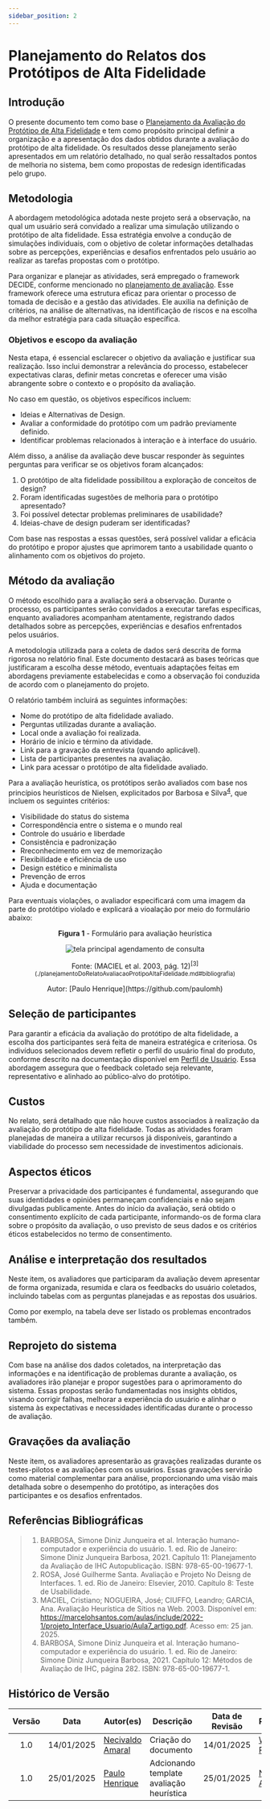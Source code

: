 ```yaml
---
sidebar_position: 2
---
```


# Planejamento do Relatos dos Protótipos de Alta Fidelidade

## Introdução

O presente documento tem como base o [Planejamento da Avaliação do Protótipo de Alta Fidelidade](./planejamentoAvaliacaoPrototipoAltaFidelidade.md) e tem como propósito principal definir a organização e a apresentação dos dados obtidos durante a avaliação do protótipo de alta fidelidade. Os resultados desse planejamento serão apresentados em um relatório detalhado, no qual serão ressaltados pontos de melhoria no sistema, bem como propostas de redesign identificadas pelo grupo.

## Metodologia

A abordagem metodológica adotada neste projeto será a observação, na qual um usuário será convidado a realizar uma simulação utilizando o protótipo de alta fidelidade. Essa estratégia envolve a condução de simulações individuais, com o objetivo de coletar informações detalhadas sobre as percepções, experiências e desafios enfrentados pelo usuário ao realizar as tarefas propostas com o protótipo.

Para organizar e planejar as atividades, será empregado o framework DECIDE, conforme mencionado no [planejamento de avaliação](./planejamentoAvaliacaoPrototipoAltaFidelidade.md). Esse framework oferece uma estrutura eficaz para orientar o processo de tomada de decisão e a gestão das atividades. Ele auxilia na definição de critérios, na análise de alternativas, na identificação de riscos e na escolha da melhor estratégia para cada situação específica.

### Objetivos e escopo da avaliação

Nesta etapa, é essencial esclarecer o objetivo da avaliação e justificar sua realização. Isso inclui demonstrar a relevância do processo, estabelecer expectativas claras, definir metas concretas e oferecer uma visão abrangente sobre o contexto e o propósito da avaliação.

No caso em questão, os objetivos específicos incluem:

* Ideias e Alternativas de Design.
* Avaliar a conformidade do protótipo com um padrão previamente definido.
* Identificar problemas relacionados à interação e à interface do usuário.

Além disso, a análise da avaliação deve buscar responder às seguintes perguntas para verificar se os objetivos foram alcançados:

1. O protótipo de alta fidelidade possibilitou a exploração de conceitos de design?
2. Foram identificadas sugestões de melhoria para o protótipo apresentado?
3. Foi possível detectar problemas preliminares de usabilidade?
4. Ideias-chave de design puderam ser identificadas?

Com base nas respostas a essas questões, será possível validar a eficácia do protótipo e propor ajustes que aprimorem tanto a usabilidade quanto o alinhamento com os objetivos do projeto.

## Método da avaliação

O método escolhido para a avaliação será a observação. Durante o processo, os participantes serão convidados a executar tarefas específicas, enquanto avaliadores acompanham atentamente, registrando dados detalhados sobre as percepções, experiências e desafios enfrentados pelos usuários.

A metodologia utilizada para a coleta de dados será descrita de forma rigorosa no relatório final. Este documento destacará as bases teóricas que justificaram a escolha desse método, eventuais adaptações feitas em abordagens previamente estabelecidas e como a observação foi conduzida de acordo com o planejamento do projeto.

O relatório também incluirá as seguintes informações:

* Nome do protótipo de alta fidelidade avaliado.
* Perguntas utilizadas durante a avaliação.
* Local onde a avaliação foi realizada.
* Horário de início e término da atividade.
* Link para a gravação da entrevista (quando aplicável).
* Lista de participantes presentes na avaliação.
* Link para acessar o protótipo de alta fidelidade avaliado.

Para a avaliação heurística, os protótipos serão avaliados com base nos princípios heurísticos de Nielsen, explicitados por Barbosa e Silva<sup>[4](./planejamentoDoRelatoAvaliacaoProtipoAltaFidelidade.md#referências-bibliográficas)</sup>, que incluem os seguintes critérios:

- Visibilidade do status do sistema
- Correspondência entre o sistema e o mundo real
- Controle do usuário e liberdade
- Consistência e padronização
- Rreconhecimento em vez de memorização
- Flexibilidade e eficiência de uso
- Design estético e minimalista
- Prevenção de erros
- Ajuda e documentação

Para eventuais violações, o avaliador especificará com uma imagem da parte do protótipo violado e explicará a vioalação por meio do formulário abaixo:

<center>

<p style={{ textAlign: 'center', fontSize: '18px' }}><b>Figura 1</b> - Formulário para avaliação heurística</p>

![tela principal agendamento de consulta](./assets/formAvaliacaoHeuristica.png)

<p style={{ textAlign: 'center', fontSize: '17px' }}>Fonte: (MACIEL et al. 2003, pág. 12)<sup>[3](./planejamentoDoRelatoAvaliacaoProtipoAltaFidelidade.md#bibliografia)</sup></p>
<p style={{ textAlign: 'center', fontSize: '17px' }}>Autor: [Paulo Henrique](https://github.com/paulomh)</p>

</center>

## Seleção de participantes

Para garantir a eficácia da avaliação do protótipo de alta fidelidade, a escolha dos participantes será feita de maneira estratégica e criteriosa. Os indivíduos selecionados devem refletir o perfil do usuário final do produto, conforme descrito na documentação disponível em [Perfil de Usuário](../../analise-de-requisitos/perfilDeUsuario.md). Essa abordagem assegura que o feedback coletado seja relevante, representativo e alinhado ao público-alvo do protótipo.

## Custos
No relato, será detalhado que não houve custos associados à realização da avaliação do protótipo de alta fidelidade. Todas as atividades foram planejadas de maneira a utilizar recursos já disponíveis, garantindo a viabilidade do processo sem necessidade de investimentos adicionais.

## Aspectos éticos

Preservar a privacidade dos participantes é fundamental, assegurando que suas identidades e opiniões permaneçam confidenciais e não sejam divulgadas publicamente. Antes do início da avaliação, será obtido o consentimento explícito de cada participante, informando-os de forma clara sobre o propósito da avaliação, o uso previsto de seus dados e os critérios éticos estabelecidos no termo de consentimento.

## Análise e interpretação dos resultados

Neste item, os avaliadores que participaram da avaliação devem apresentar de forma organizada, resumida e clara os feedbacks do usuário coletados, incluindo tabelas com as perguntas planejadas e as repostas dos usuários.

Como por exemplo, na tabela deve ser listado os problemas encontrados também.

## Reprojeto do sistema

Com base na análise dos dados coletados, na interpretação das informações e na identificação de problemas durante a avaliação, os avaliadores irão planejar e propor sugestões para o aprimoramento do sistema. Essas propostas serão fundamentadas nos insights obtidos, visando corrigir falhas, melhorar a experiência do usuário e alinhar o sistema às expectativas e necessidades identificadas durante o processo de avaliação.

## Gravações da avaliação

Neste item, os avaliadores apresentarão as gravações realizadas durante os testes-pilotos e as avaliações com os usuários. Essas gravações servirão como material complementar para análise, proporcionando uma visão mais detalhada sobre o desempenho do protótipo, as interações dos participantes e os desafios enfrentados.

## Referências Bibliográficas

> 1. BARBOSA, Simone Diniz Junqueira et al. Interação humano-computador e experiência do usuário. 1. ed. Rio de Janeiro: Simone Diniz Junqueira Barbosa, 2021. Capítulo 11: Planejamento da Avaliação de IHC Autopublicação. ISBN: 978-65-00-19677-1.
> 2. ROSA, José Guilherme Santa. Avaliação e Projeto No Deisng de Interfaces. 1. ed. Rio de Janeiro: Elsevier, 2010. Capítulo 8: Teste de Usabilidade.
> 3. MACIEL, Cristiano; NOGUEIRA, José; CIUFFO, Leandro; GARCIA, Ana. Avaliação Heurística de Sítios na Web. 2003. Disponível em: https://marcelohsantos.com/aulas/include/2022-1/projeto_Interface_Usuario/Aula7_artigo.pdf. Acesso em: 25 jan. 2025.
> 4. BARBOSA, Simone Diniz Junqueira et al. Interação humano-computador e experiência do usuário. 1. ed. Rio de Janeiro: Simone Diniz Junqueira Barbosa, 2021. Capítulo 12: Métodos de Avaliação de IHC, página 282. ISBN: 978-65-00-19677-1.

## Histórico de Versão

| Versão | Data | Autor(es) | Descrição | Data de Revisão | Revisor(es) |
|:---:|:---:|---|---|:---:|---|
| 1.0 | 14/01/2025 |  [Necivaldo Amaral](https://github.com/junioramaral22) | Criação do documento | 14/01/2025 | [Weverton Rodrigues](https://github.com/vevetin) |
| 1.0 | 25/01/2025 |  [Paulo Henrique](https://github.com/paulomh) | Adcionando template avaliação heurística | 25/01/2025 | [Necivaldo Amaral](https://github.com/junioramaral22) |




